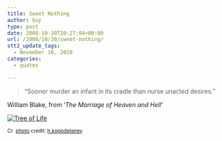 ```yaml
---
title: Sweet Nothing
author: Guy
type: post
date: 2008-10-30T20:27:04+00:00
url: /2008/10/30/sweet-nothing/
stt2_update_tags:
  - November 10, 2010
categories:
  - quotes

---
```

> &#8220;Sooner murder an infant in its cradle than nurse unacted desires.&#8221;

William Blake, from &#8216;_The Marriage of Heaven and Hell_&#8216;

<a title="Tree of Life" href="http://www.flickr.com/photos/16230215@N08/2664817195/" target="_blank"><img src="http://farm4.static.flickr.com/3003/2664817195_b6052f1c36_m.jpg" border="0" alt="Tree of Life" /></a>
  
<small><a title="Attribution-NoDerivs License" href="http://creativecommons.org/licenses/by-nd/2.0/" target="_blank"><img src="https://2018.guyjames.com/wp-content/plugins/photo-dropper/images/cc.png" border="0" alt="Creative Commons License" width="16" height="16" align="absmiddle" /></a> <a href="http://www.photodropper.com/photos/" target="_blank">photo</a> credit: <a title="h.koppdelaney" href="http://www.flickr.com/photos/16230215@N08/2664817195/" target="_blank">h.koppdelaney</a></small>